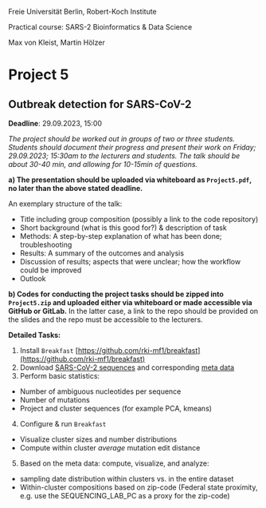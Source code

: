 Freie Universität Berlin, Robert-Koch Institute

Practical course: SARS-2 Bioinformatics & Data Science

Max von Kleist, Martin Hölzer

# Project 5

## Outbreak detection for SARS-CoV-2

**Deadline**: 29.09.2023, 15:00

*The project should be worked out in groups of two or three students. Students should document their progress and present their work on Friday; 29.09.2023; 15:30am to the lecturers and students. The talk should be about 30-40 min, and allowing for 10-15min of questions.*

**a) The presentation should be uploaded via whiteboard as `Project5.pdf`, no later than the above stated deadline.**

An exemplary structure of the talk: 
*	Title including group composition (possibly a link to the code repository)
*	Short background (what is this good for?) & description of task
*	Methods: A step-by-step explanation of what has been done; troubleshooting
*	Results: A summary of the outcomes and analysis
*	Discussion of results; aspects that were unclear; how the workflow could be improved 
*	Outlook

**b) Codes for conducting the project tasks should be zipped into `Project5.zip` and uploaded either via whiteboard or made accessible via GitHub or GitLab.** In the latter case, a link to the repo should be provided on the slides and the repo must be accessible to the lecturers.

**Detailed Tasks:**

1) Install `Breakfast` [https://github.com/rki-mf1/breakfast](https://github.com/rki-mf1/breakfast)
2) Download [SARS-CoV-2 sequences](https://osf.io/de3v7) and corresponding [meta data](https://osf.io/rsv39)
3) Perform basic statistics:
  * Number of ambiguous nucleotides per sequence
  * Number of mutations
  * Project and cluster sequences (for example PCA, kmeans)
4) Configure & run `Breakfast`
  * Visualize cluster sizes and number distributions
  * Compute within cluster _average_ mutation edit distance
5) Based on the meta data: compute, visualize, and analyze:
  * sampling date distribution within clusters vs. in the entire dataset
  * Within-cluster compositions based on zip-code (Federal state proximity, e.g. use the SEQUENCING_LAB_PC as a proxy for the zip-code)
